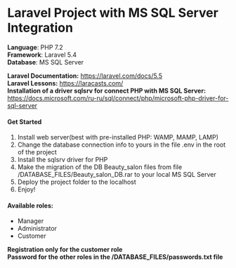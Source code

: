 # Laravel Project with MS SQL Server Integration
<b>Language</b>: PHP 7.2<br>
<b>Framework</b>: Laravel 5.4<br>
<b>Database</b>: MS SQL Server<br>

<b>Laravel Documentation:</b> https://laravel.com/docs/5.5<br>
<b>Laravel Lessons:</b> https://laracasts.com/<br>
<b>Installation of a driver sqlsrv for connect PHP with MS SQL Server:</b> https://docs.microsoft.com/ru-ru/sql/connect/php/microsoft-php-driver-for-sql-server
<br>

<h4>Get Started</h4>
<ol>
  <li>Install web server(best with pre-installed PHP: WAMP, MAMP, LAMP)</li>
  <li>Change the database connection info to yours in the file .env in the root of the project</li>
  <li>Install the sqlsrv driver for PHP</li>
  <li>Make the migration of the DB Beauty_salon files from file /DATABASE_FILES/Beauty_salon_DB.rar to your local MS SQL Server</li>
  <li>Deploy the project folder to the localhost</li>
  <li>Enjoy!</li>
</ol>

<h4>Available roles:</h4>
<ul>
  <li>Manager</li>
  <li>Administrator</li>
  <li>Customer</li>
</ul>
<b>Registration only for the customer role</b><br>
<b>Password for the other roles in the /DATABASE_FILES/passwords.txt file</b><br>
